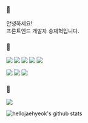 ### 👋
안녕하세요!     
프론트엔드 개발자 송재혁입니다.

### 🌳
<img src="https://img.shields.io/badge/HTML5-E34F26?style=flat-square&logo=HTML5&logoColor=white"/></a>
<img src="https://img.shields.io/badge/CSS3-1572B6?style=flat-square&logo=CSS3&logoColor=white"/></a>
<img src="https://img.shields.io/badge/PostCss-DD3A0A?style=flat-square&logo=PostCSS&logoColor=white"/></a>
<img src="https://img.shields.io/badge/Javascript-F7DF1E?style=flat-square&logo=Javascript&logoColor=black"/></a>
<img src="https://img.shields.io/badge/Three.js-ffffff?style=flat-square&logo=Three.js&logoColor=black"/></a>
           
<img src="https://img.shields.io/badge/React-61DAFB?style=flat-square&logo=React&logoColor=black"/></a>
<img src="https://img.shields.io/badge/ReactNative-61DAFB?style=flat-square&logo=React&logoColor=black"/></a>
<img src="https://img.shields.io/badge/ReactRedux-764ABC?style=flat-square&logo=Redux&logoColor=white"/></a>
     
### 🌱
<img src="https://img.shields.io/badge/TypeScript-3178C6?style=flat-square&logo=TypeScript&logoColor=white"/></a>
           

![hellojaehyeok's github stats](https://github-readme-stats.vercel.app/api?username=hellojaehyeok&show_icons=true&hide_border=true) 
